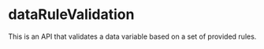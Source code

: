 # dataRuleValidation

This is an API that validates a data variable based on a set of provided rules.
